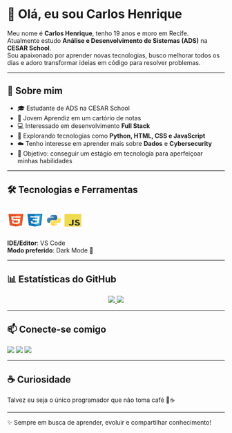 # 👋 Olá, eu sou Carlos Henrique

Meu nome é **Carlos Henrique**, tenho 19 anos e moro em Recife.  
Atualmente estudo **Análise e Desenvolvimento de Sistemas (ADS)** na **CESAR School**.  
Sou apaixonado por aprender novas tecnologias, busco melhorar todos os dias e adoro transformar ideias em código para resolver problemas.

---

## 🚀 Sobre mim
* 🎓 Estudante de ADS na CESAR School  
* 💼 Jovem Aprendiz em um cartório de notas  
* 💻 Interessado em desenvolvimento **Full Stack**  
* 🌱 Explorando tecnologias como **Python, HTML, CSS e JavaScript**  
* ☁️ Tenho interesse em aprender mais sobre **Dados** e **Cybersecurity**  
* 🎯 Objetivo: conseguir um estágio em tecnologia para aperfeiçoar minhas habilidades  

---

## 🛠️ Tecnologias e Ferramentas

<div style="display: inline_block"><br>
  <img align="center" alt="HTML" height="30" width="40" src="https://raw.githubusercontent.com/devicons/devicon/master/icons/html5/html5-original.svg">
  <img align="center" alt="CSS" height="30" width="40" src="https://raw.githubusercontent.com/devicons/devicon/master/icons/css3/css3-original.svg">
  <img align="center" alt="Python" height="30" width="40" src="https://raw.githubusercontent.com/devicons/devicon/master/icons/python/python-original.svg">
  <img align="center" alt="JavaScript" height="30" width="40" src="https://raw.githubusercontent.com/devicons/devicon/master/icons/javascript/javascript-original.svg">
</div>

##

**IDE/Editor**: VS Code  
**Modo preferido**: Dark Mode 🌙  

---

## 📊 Estatísticas do GitHub

<div align="center">
  <a href="https://github.com/chdevbr">
    <img height="180em" src="https://github-readme-stats.vercel.app/api?username=chdevbr&show_icons=true&theme=tokyonight&include_all_commits=true&count_private=true"/>
    <img height="180em" src="https://github-readme-stats.vercel.app/api/top-langs/?username=chdevbr&layout=compact&langs_count=7&theme=tokyonight"/>
  </a>
</div>

---

## 📫 Conecte-se comigo

<div> 
  <a href="https://instagram.com/chdevbr" target="_blank"><img src="https://img.shields.io/badge/-Instagram-%23E4405F?style=for-the-badge&logo=instagram&logoColor=white"></a>
  <a href = "mailto:chdevbr@gmail.com"><img src="https://img.shields.io/badge/-Gmail-%23333?style=for-the-badge&logo=gmail&logoColor=white"></a>
  <a href="www.linkedin.com/in/carlos-henrique-05782437b" target="_blank"><img src="https://img.shields.io/badge/-LinkedIn-%230077B5?style=for-the-badge&logo=linkedin&logoColor=white"></a> 
</div>

---

## ☕ Curiosidade
Talvez eu seja o único programador que não toma café 🚫☕

---

✨ Sempre em busca de aprender, evoluir e compartilhar conhecimento!

